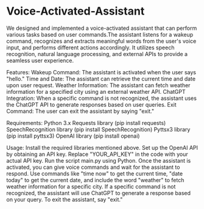 # Voice-Activated-Assistant
We designed and implemented a voice-activated assistant that can perform various tasks based on user commands.The assistant listens for a wakeup command, recognizes and extracts meaningful words from the user's voice input, and performs different actions accordingly. It utilizes speech recognition, natural language processing, and external APIs to provide a seamless user experience.

Features:
Wakeup Command: The assistant is activated when the user says "hello."
Time and Date: The assistant can retrieve the current time and date upon user request.
Weather Information: The assistant can fetch weather information for a specified city using an external weather API.
ChatGPT Integration: When a specific command is not recognized, the assistant uses the ChatGPT API to generate responses based on user queries.
Exit Command: The user can exit the assistant by saying "exit."

Requirements:
Python 3.x
Requests library (pip install requests)
SpeechRecognition library (pip install SpeechRecognition)
Pyttsx3 library (pip install pyttsx3)
OpenAI library (pip install openai)

Usage:
Install the required libraries mentioned above.
Set up the OpenAI API by obtaining an API key. Replace "YOUR_API_KEY" in the code with your actual API key.
Run the script main.py using Python.
Once the assistant is activated, you can give voice commands and wait for the assistant to respond.
Use commands like "time now" to get the current time, "date today" to get the current date, and include the word "weather" to fetch weather information for a specific city.
If a specific command is not recognized, the assistant will use ChatGPT to generate a response based on your query.
To exit the assistant, say "exit."
